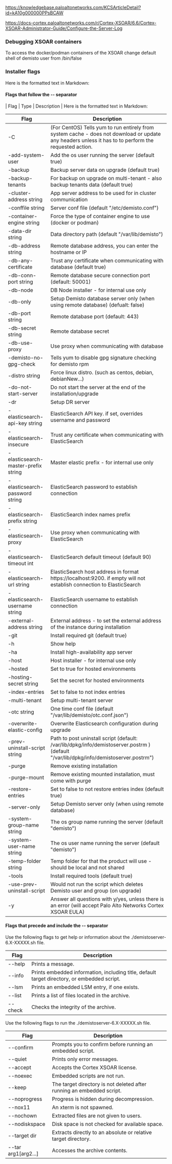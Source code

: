https://knowledgebase.paloaltonetworks.com/KCSArticleDetail?id=kA10g000000PPsBCAW

https://docs-cortex.paloaltonetworks.com/r/Cortex-XSOAR/6.6/Cortex-XSOAR-Administrator-Guide/Configure-the-Server-Log

### Debugging XSOAR containers

To access the docker/podman containers of the XSOAR change default shell of demisto user from /bin/false

### Installer flags 

Here is the formatted text in Markdown:


#### Flags that follow the -- separator

| Flag | Type | Description |
Here is the formatted text in Markdown:


| Flag | Description |
| --- | --- |
| -C | (For CentOS) Tells yum to run entirely from system cache - does not download or update any headers unless it has to to perform the requested action. |
| -add-system-user | Add the os user running the server (default true) |
| -backup | Backup server data on upgrade (default true) |
| -backup-tenants | For backup on upgrade on multi-tenant - also backup tenants data (default true) |
| -cluster-address string | App server address to be used for in cluster communication |
| -conffile string | Server conf file (default "/etc/demisto.conf") |
| -container-engine string | Force the type of container engine to use (docker or podman) |
| -data-dir string | Data directory path (default "/var/lib/demisto") |
| -db-address string | Remote database address, you can enter the hostname or IP |
| -db-any-certificate | Trust any certificate when communicating with database (default true) |
| -db-conn-port string | Remote database secure connection port (default: 50001) |
| -db-node | DB Node installer - for internal use only |
| -db-only | Setup Demisto database server only (when using remote database) (defualt: false) |
| -db-port string | Remote database port (default: 443) |
| -db-secret string | Remote database secret |
| -db-use-proxy | Use proxy when communicating with database |
| -demisto-no-gpg-check | Tells yum to disable gpg signature checking for demisto rpm |
| -distro string | Force linux distro. (such as centos, debian, debianNew...) |
| -do-not-start-server | Do not start the server at the end of the installation/upgrade |
| -dr | Setup DR server |
| -elasticsearch-api-key string | ElasticSearch API key. if set, overrides username and password |
| -elasticsearch-insecure | Trust any certificate when communicating with ElasticSearch |
| -elasticsearch-master-prefix string | Master elastic prefix - for internal use only |
| -elasticsearch-password string | ElasticSearch password to establish connection |
| -elasticsearch-prefix string | ElasticSearch index names prefix |
| -elasticsearch-proxy | Use proxy when communicating with ElasticSearch |
| -elasticsearch-timeout int | ElasticSearch default timeout (default 90) |
| -elasticsearch-url string | ElasticSearch host address in format https://localhost:9200. if empty will not establish connection to ElasticSearch |
| -elasticsearch-username string | ElasticSearch username to establish connection |
| -external-address string | External address - to set the external address of the instance during installation |
| -git | Install required git (default true) |
| -h | Show help |
| -ha | Install high-availability app server |
| -host | Host installer - for internal use only |
| -hosted | Set to true for hosted environments |
| -hosting-secret string | Set the secret for hosted environments |
| -index-entries | Set to false to not index entries |
| -multi-tenant | Setup multi-tenant server |
| -otc string | One time conf file (default "/var/lib/demisto/otc.conf.json") |
| -overwrite-elastic-config | Overwrite Elasticsearch configuration during upgrade |
| -prev-uninstall-script string | Path to post uninstall script (default: /var/lib/dpkg/info/demistoserver.postrm ) (default "/var/lib/dpkg/info/demistoserver.postrm") |
| -purge | Remove existing installation |
| -purge-mount | Remove existing mounted installation, must come with purge |
| -restore-entries | Set to false to not restore entries index (default true) |
| -server-only | Setup Demisto server only (when using remote database) |
| -system-group-name string | The os group name running the server (default "demisto") |
| -system-user-name string | The os user name running the server (default "demisto") |
| -temp-folder string | Temp folder for that the product will use - should be local and not shared |
| -tools | Install required tools (default true) |
| -use-prev-uninstall-script | Would not run the script which deletes Demisto user and group (on upgrade) |
| -y | Answer all questions with y/yes, unless there is an error (will accept Palo Alto Networks Cortex XSOAR EULA) |

#### Flags that precede and include the -- separator

Use the following flags to get help or information about the ./demistoserver-6.X-XXXXX.sh file.

| Flag | Description |
| --- | --- |
| --help | Prints a message. |
| --info | Prints embedded information, including title, default target directory, or embedded script. |
| --lsm | Prints an embedded LSM entry, if one exists. |
| --list | Prints a list of files located in the archive. |
| --check | Checks the integrity of the archive. |

Use the following flags to run the ./demistoserver-6.X-XXXXX.sh file.

| Flag | Description |
| --- | --- |
| --confirm | Prompts you to confirm before running an embedded script. |
| --quiet | Prints only error messages. |
| --accept | Accepts the Cortex XSOAR license. |
| --noexec | Embedded scripts are not run. |
| --keep | The target directory is not deleted after running an embedded script. |
| --noprogress | Progress is hidden during decompression. |
| --nox11 | An xterm is not spawned. |
| --nochown | Extracted files are not given to users. |
| --nodiskspace | Disk space is not checked for available space. |
| --target dir | Extracts directly to an absolute or relative target directory. |
| --tar arg1[arg2...] | Accesses the archive contents. |

